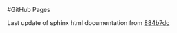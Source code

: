 #GitHub Pages

Last update of sphinx html documentation from [884b7dc](https://github.com/Haiiliin/pyabaqus/tree/884b7dc63508bf231a901e09dafa88e8f500dd61)

